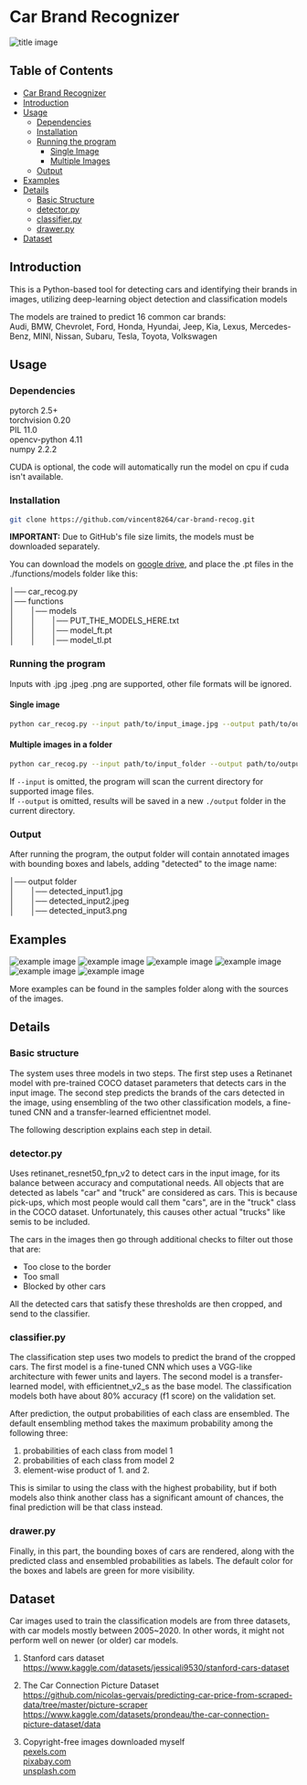 # Car Brand Recognizer

![title image](/samples/example1.jpg)

## Table of Contents
- [Car Brand Recognizer](#car-brand-recognizer)
- [Introduction](#introduction)
- [Usage](#usage)
  - [Dependencies](#dependencies)
  - [Installation](#installation)
  - [Running the program](#running-the-program)
    - [Single Image](#single-image)
    - [Multiple Images](#multiple-images-in-a-folder)
  - [Output](#output)
- [Examples](#examples)
- [Details](#details)
  - [Basic Structure](#basic-structure)
  - [detector.py](#detectorpy)
  - [classifier.py](#classifierpy)
  - [drawer.py](#drawerpy)
- [Dataset](#dataset)

## Introduction
This is a Python-based tool for detecting cars and identifying their brands in images, utilizing deep-learning object detection and classification models

The models are trained to predict 16 common car brands:  
Audi, BMW, Chevrolet, Ford, Honda, Hyundai, Jeep, Kia, Lexus, Mercedes-Benz, MINI, Nissan, Subaru, Tesla, Toyota, Volkswagen  


## Usage
### Dependencies
pytorch 2.5+  
torchvision 0.20  
PIL 11.0  
opencv-python 4.11  
numpy 2.2.2 

CUDA is optional, the code will automatically run the model on cpu if cuda isn't available.

### Installation

```bash
git clone https://github.com/vincent8264/car-brand-recog.git
```
**IMPORTANT:** Due to GitHub's file size limits, the models must be downloaded separately.  

You can download the models on [google drive](https://drive.google.com/drive/folders/1KsxsLipO8j8h9q5YTSVhAheix0zfj4UJ), and place the .pt files in the ./functions/models folder like this:  

│── car_recog.py  
│── functions  
│  │── models  
│  │  │── PUT_THE_MODELS_HERE.txt  
│  │  │── model_ft.pt  
│  │  │── model_tl.pt  


### Running the program
Inputs with .jpg .jpeg .png are supported, other file formats will be ignored. 

#### Single image
```bash
python car_recog.py --input path/to/input_image.jpg --output path/to/output_folder
```
#### Multiple images in a folder
```bash
python car_recog.py --input path/to/input_folder --output path/to/output_folder
```
  
If `--input` is omitted, the program will scan the current directory for supported image files.  
If `--output` is omitted, results will be saved in a new `./output` folder in the current directory.

### Output 
After running the program, the output folder will contain annotated images with bounding boxes and labels, adding "detected" to the image name:

│── output folder  
│  │── detected_input1.jpg  
│  │── detected_input2.jpeg  
│  │── detected_input3.png  

## Examples

![example image](/samples/example2.jpg)
![example image](/samples/example3.jpg)
![example image](/samples/example8.jpg)
![example image](/samples/example9.jpg)
![example image](/samples/example10.jpeg)
![example image](/samples/example11.png)

More examples can be found in the samples folder along with the sources of the images.

## Details
### Basic structure

The system uses three models in two steps. The first step uses a Retinanet model with pre-trained COCO dataset parameters that detects cars in the input image. The second step predicts the brands of the cars detected in the image, using ensembling of the two other classification models, a fine-tuned CNN and a transfer-learned efficientnet model. 

The following description explains each step in detail.  

### detector.py

Uses retinanet_resnet50_fpn_v2 to detect cars in the input image, for its balance between accuracy and computational needs. All objects that are detected as labels "car" and "truck" are considered as cars. This is because pick-ups, which most people would call them "cars", are in the "truck" class in the COCO dataset. Unfortunately, this causes other actual "trucks" like semis to be included.

The cars in the images then go through additional checks to filter out those that are: 
- Too close to the border
- Too small
- Blocked by other cars

All the detected cars that satisfy these thresholds are then cropped, and send to the classifier.

### classifier.py

The classification step uses two models to predict the brand of the cropped cars. The first model is a fine-tuned CNN which uses a VGG-like architecture with fewer units and layers. The second model is a transfer-learned model, with efficientnet_v2_s as the base model. The classification models both have about 80% accuracy (f1 score) on the validation set. 

After prediction, the output probabilities of each class are ensembled. The default ensembling method takes the maximum probability among the following three:
1. probabilities of each class from model 1
2. probabilities of each class from model 2
3. element-wise product of 1. and 2.

This is similar to using the class with the highest probability, but if both models also think another class has a significant amount of chances, the final prediction will be that class instead.

### drawer.py

Finally, in this part, the bounding boxes of cars are rendered, along with the predicted class and ensembled probabilities as labels. The default color for the boxes and labels are green for more visibility.


## Dataset
Car images used to train the classification models are from three datasets, with car models mostly between 2005~2020. In other words, it might not perform well on newer (or older) car models.

1. Stanford cars dataset  
https://www.kaggle.com/datasets/jessicali9530/stanford-cars-dataset

2. The Car Connection Picture Dataset  
https://github.com/nicolas-gervais/predicting-car-price-from-scraped-data/tree/master/picture-scraper
https://www.kaggle.com/datasets/prondeau/the-car-connection-picture-dataset/data

3. Copyright-free images downloaded myself  
[pexels.com  ](https://www.pexels.com/)  
[pixabay.com](https://www.pixabay.com/)  
[unsplash.com](https://unsplash.com/)  
